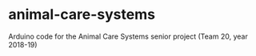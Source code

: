 # animal-care-systems
Arduino code for the Animal Care Systems senior project (Team 20, year 2018-19)
